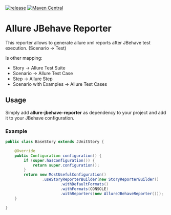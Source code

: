 [![release](http://github-release-version.herokuapp.com/github/tapack/allure-jbehave-reporter/release.svg?style=flat)](https://github.com/tapack/allure-jbehave-reporter/releases/latest) [![Maven Central](https://maven-badges.herokuapp.com/maven-central/io.tapack/allure-jbehave-reporter/badge.svg?style=flat)](https://maven-badges.herokuapp.com/maven-central/io.tapack/allure-jbehave-reporter)


# Allure JBehave Reporter
This reporter allows to generate allure xml reports after JBehave test execution. (Scenario -> Test)

Is other mapping:
  - Story -> Allure Test Suite
  - Scenario -> Allure Test Case
  - Step -> Allure Step
  - Scenario with Examples -> Allure Test Cases

## Usage
Simply add **allure-jbehave-reporter** as dependency to your project and add it to your JBehave configuration.

### Example
```java
public class BaseStory extends JUnitStory {

    @Override
    public Configuration configuration() {
        if (super.hasConfiguration()) {
            return super.configuration();
        }
        return new MostUsefulConfiguration()
                .useStoryReporterBuilder(new StoryReporterBuilder()
                        .withDefaultFormats()
                        .withFormats(CONSOLE)
                        .withReporters(new AllureJBehaveReporter()));
    }

}
```